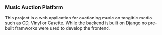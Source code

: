 ### Music Auction Platform
This project is a web application for auctioning music on tangible media such as CD, Vinyl or Casette. While the backend is built on Django no pre-built framworks were used to develop the frontend.

